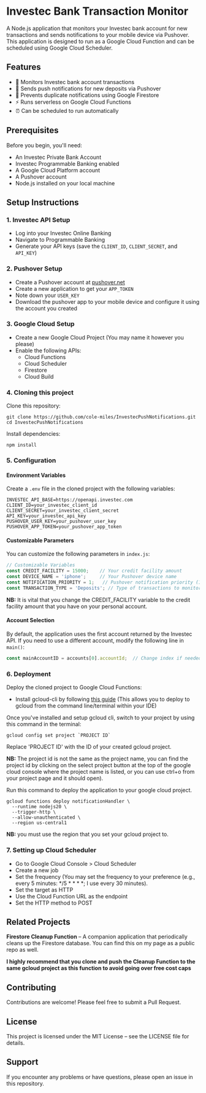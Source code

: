 # Investec Bank Transaction Monitor

A Node.js application that monitors your Investec bank account for new transactions and sends notifications to your mobile device via Pushover. This application is designed to run as a Google Cloud Function and can be scheduled using Google Cloud Scheduler.

## Features

- 🏦 Monitors Investec bank account transactions  
- 📱 Sends push notifications for new deposits via Pushover  
- 🔄 Prevents duplicate notifications using Google Firestore  
- ⚡ Runs serverless on Google Cloud Functions  
- ⏰ Can be scheduled to run automatically  

## Prerequisites

Before you begin, you'll need:

- An Investec Private Bank Account  
- Investec Programmable Banking enabled  
- A Google Cloud Platform account  
- A Pushover account  
- Node.js installed on your local machine  

## Setup Instructions

### 1. Investec API Setup

- Log into your Investec Online Banking  
- Navigate to Programmable Banking  
- Generate your API keys (save the `CLIENT_ID`, `CLIENT_SECRET`, and `API_KEY`)  

### 2. Pushover Setup

- Create a Pushover account at [pushover.net](https://pushover.net)
- Create a new application to get your `APP_TOKEN`  
- Note down your `USER_KEY`  
- Download the pushover app to your mobile device and configure it using the account you created  

### 3. Google Cloud Setup

- Create a new Google Cloud Project (You may name it however you please)  
- Enable the following APIs:  
  - Cloud Functions  
  - Cloud Scheduler  
  - Firestore  
  - Cloud Build  
  
### 4. Cloning this project

Clone this repository:

```shell
git clone https://github.com/cole-miles/InvestecPushNotifications.git
cd InvestecPushNotifications
```
  
Install dependencies:

```shell
npm install
```

### 5. Configuration

#### Environment Variables

Create a `.env` file in the cloned project with the following variables:

```env
INVESTEC_API_BASE=https://openapi.investec.com
CLIENT_ID=your_investec_client_id
CLIENT_SECRET=your_investec_client_secret
API_KEY=your_investec_api_key
PUSHOVER_USER_KEY=your_pushover_user_key
PUSHOVER_APP_TOKEN=your_pushover_app_token
```

#### Customizable Parameters

You can customize the following parameters in `index.js`:

```javascript
// Customizable Variables
const CREDIT_FACILITY = 15000;    // Your credit facility amount
const DEVICE_NAME = 'iphone';     // Your Pushover device name
const NOTIFICATION_PRIORITY = 1;   // Pushover notification priority (1 is default)
const TRANSACTION_TYPE = 'Deposits'; // Type of transactions to monitor
```
**NB:** It is vital that you change the CREDIT_FACILITY variable to the credit facility amount that you have on your personal account.
#### Account Selection

By default, the application uses the first account returned by the Investec API. If you need to use a different account, modify the following line in `main()`:

```javascript
const mainAccountID = accounts[0].accountId;  // Change index if needed
```

### 6. Deployment

Deploy the cloned project to Google Cloud Functions:

- Install gcloud-cli by following [this guide](https://cloud.google.com/sdk/docs/install) (This allows you to deploy to gcloud from the command line/terminal within your IDE)

Once you've installed and setup gcloud cli, switch to your project by using this command in the terminal:
```shell
gcloud config set project `PROJECT ID`
```
Replace 'PROJECT ID' with the ID of your created gcloud project.  
  
**NB:** The project id is not the same as the project name, you can find the project id by clicking on the select project button at the top of the google cloud console where the project name is listed, or you can use ctrl+o from your project page and it should open).  
  
Run this command to deploy the application to your google cloud project.
```shell
gcloud functions deploy notificationHandler \
  --runtime nodejs20 \
  --trigger-http \
  --allow-unauthenticated \
  --region us-central1
```
**NB:** you must use the region that you set your gcloud project to.  

### 7. Setting up Cloud Scheduler

- Go to Google Cloud Console > Cloud Scheduler  
- Create a new job  
- Set the frequency (You may set the frequency to your preference (e.g., every 5 minutes: */5 * * * *; I use every 30 minutes).  
- Set the target as HTTP  
- Use the Cloud Function URL as the endpoint  
- Set the HTTP method to POST  

## Related Projects

**Firestore Cleanup Function** – A companion application that periodically cleans up the Firestore database. You can find this on my page as a public repo as well.  
  
**I highly recommend that you clone and push the Cleanup Function to the same gcloud project as this function to avoid going over free cost caps**

## Contributing

Contributions are welcome! Please feel free to submit a Pull Request.

## License

This project is licensed under the MIT License – see the LICENSE file for details.

## Support

If you encounter any problems or have questions, please open an issue in this repository.
